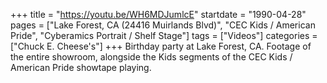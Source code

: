 +++
title = "https://youtu.be/WH6MDJumlcE"
startdate = "1990-04-28"
pages = ["Lake Forest, CA (24416 Muirlands Blvd)", "CEC Kids / American Pride", "Cyberamics Portrait / Shelf Stage"]
tags = ["Videos"]
categories = ["Chuck E. Cheese's"]
+++
Birthday party at Lake Forest, CA. Footage of the entire showroom, alongside the Kids segments of the CEC Kids / American Pride showtape playing.
